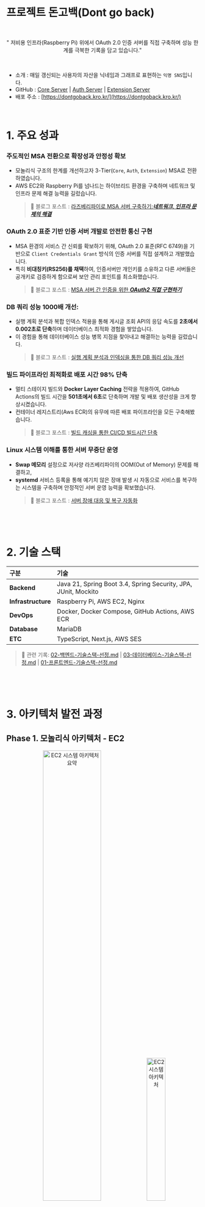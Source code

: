 # 프로젝트 돈고백(Dont go back)

<br/>

<p align="center">
" 저비용 인프라(Raspberry Pi) 위에서 OAuth 2.0 인증 서버를 직접 구축하며 성능 한계를 극복한 기록을 담고 있습니다."
</p>

<br/>

- 소개 : 매일 갱신되는 사용자의 자산을 닉네임과 그래프로 표현하는 `익명 SNS`입니다.
- GitHub : [Core Server](https://github.com/parkhongseok/projectDontGoBack) | [Auth Server](https://github.com/parkhongseok/dontgoback-auth-server) | [Extension Server](https://github.com/parkhongseok/dontgoback-extension-server)
- 배포 주소 : [https://dontgoback.kro.kr/](https://dontgoback.kro.kr/)

</br>

# 1. 주요 성과

### **주도적인 MSA 전환으로 확장성과 안정성 확보**

- 모놀리식 구조의 한계를 개선하고자 3-Tier(`Core`, `Auth`, `Extension`) MSA로 전환하였습니다.
- AWS EC2와 Raspberry Pi를 넘나드는 하이브리드 환경을 구축하며 네트워크 및 인프라 문제 해결 능력을 길렀습니다.
  > 🔗 블로그 포스트 : [라즈베리파이로 MSA 서버 구축하기:**_네트워크, 인프라 문제의 해결_** ](https://keinmall.tistory.com/22)

### **OAuth 2.0 표준 기반 인증 서버 개발로 안전한 통신 구현**

- MSA 환경의 서비스 간 신뢰를 확보하기 위해, OAuth 2.0 표준(RFC 6749)을 기반으로 `Client Credentials Grant` 방식의 인증 서버를 직접 설계하고 개발했습니다.
- 특히 **비대칭키(RS256)를 채택**하여, 인증서버만 개인키를 소유하고 다른 서버들은 공개키로 검증하게 함으로써 보안 관리 포인트를 최소화했습니다.
  > 🔗 블로그 포스트 : [MSA 서버 간 인증을 위한 **_OAuth2 직접 구현하기_** ](https://keinmall.tistory.com/24)

### DB 쿼리 성능 1000배 개선:

- 실행 계획 분석과 복합 인덱스 적용을 통해 게시글 조회 API의 응답 속도를 **2초에서 0.002초로 단축**하며 데이터베이스 최적화 경험을 쌓았습니다.
- 이 경험을 통해 데이터베이스 성능 병목 지점을 찾아내고 해결하는 능력을 길렀습니다.
  > 🔗 블로그 포스트 : [실행 계획 분석과 인덱싱을 통한 DB 쿼리 성능 개선](https://keinmall.tistory.com/21)

### **빌드 파이프라인 최적화로 배포 시간 98% 단축**

- 멀티 스테이지 빌드와 **Docker Layer Caching** 전략을 적용하여, GitHub Actions의 빌드 시간을 **501초에서 6초**로 단축하며 개발 및 배포 생산성을 크게 향상시켰습니다.
- 컨테이너 레지스트리(Aws ECR)의 유무에 따른 배포 파이프라인을 모든 구축해봤습니다.
  > 🔗 블로그 포스트 : [빌드 캐싱을 통한 CI/CD 빌드시간 단축](https://keinmall.tistory.com/23)

### **Linux 시스템 이해를 통한 서버 무중단 운영**

- **Swap 메모리** 설정으로 저사양 라즈베리파이의 OOM(Out of Memory) 문제를 해결하고,
- **systemd** 서비스 등록을 통해 예기치 않은 장애 발생 시 자동으로 서비스를 복구하는 시스템을 구축하며 안정적인 서버 운영 능력을 확보했습니다.
  > 🔗 블로그 포스트 : [서버 장애 대응 및 복구 자동화](https://keinmall.tistory.com/20)

<br>
<br>
<br>

# 2. 기술 스택

| 구분               | 기술                                                           |
| :----------------- | :------------------------------------------------------------- |
| **Backend**        | Java 21, Spring Boot 3.4, Spring Security, JPA, JUnit, Mockito |
| **Infrastructure** | Raspberry Pi, AWS EC2, Nginx                                   |
| **DevOps**         | Docker, Docker Compose, GitHub Actions, AWS ECR                |
| **Database**       | MariaDB                                                        |
| **ETC**            | TypeScript, Next.js, AWS SES                                   |

> 📌 관련 기록: [02-백엔드-기술스택-선정.md](./docs/architecture/decisions/02-백엔드-기술스택-선정.md) | [03-데이터베이스-기술스택-선정.md](./docs/architecture/decisions/03-데이터베이스-기술스택-선정.md) | [01-프론트엔드-기술스택-선정.md](./docs/architecture/decisions/01-프론트엔드-기술스택-선정.md)

<br>
<br>
<br>

# 3. 아키텍처 발전 과정

## Phase 1. 모놀리식 아키텍처 - EC2

<p align="center">
  <img src="./docs/architecture/src/04-시스템-아키텍처-요약.png" width="55%" alt="EC2 시스템 아키텍처 요약">
  <img src="./docs/architecture/src/04-시스템-아키텍처.png" width="31%" alt="EC2 시스템 아키텍처">
</p>

#### 구조

- **AWS EC2 인스턴스 내에서 Docker 기반**으로 프론트엔드(Next.js), 백엔드(Spring Boot), 데이터베이스(MariaDB)를 **각각 컨테이너로 분리하여 실행**
- **Nginx**는 리버스 프록시로서 요청을 각 서비스로 분기하며, 외부 서비스로는 **Google OAuth**와 **AWS SES**를 연동하여 인증 및 메일 전송을 처리

<p align="center">
</p>

#### 선택 이유

- 빠른 프로토타이핑과 검증
- 초기 비용 효율성

#### 한계점

- 기능 변경 시 전체 배포 필요
- 장애 발생 시 전체 서비스 중단 위험(SPOF)

> 📌 관련 기록: [04-시스템-아키텍처.md](./docs/architecture/decisions/04-시스템-아키텍처.md)

<br/>
<br/>

## Phase 2. MSA로의 전환 - EC2, Raspberry Pi

#### 구조

- `Core(기존 EC2)`, `Auth`, `Extension` 서버를 EC2와 라즈베리파이에 분리 배포
- **OAuth 2.0 Client Credentials Grant** 기반의 서버 간 인증 방식

<p align="center">
  <img src="./docs/architecture/src/15-MSA-전환-개요-3-서버-아키텍처-요약.png" width="55%" alt="MSA 서버 아키텍처 요약">
  <img src="./docs/architecture/src/15-MSA-전환-개요-3-서버-아키텍처.png" width="40%" alt="MSA 서버 아키텍처">
</p>

#### 서버별 역할

| 서버                | OAuth 2.0 역할       | 핵심 책임                                            |
| :------------------ | :------------------- | :--------------------------------------------------- |
| dg-auth-server      | Authorization Server | 서버 간 통신용 JWT(Access Token) 발급 및 공개키 제공 |
| dg-core-server      | Client               | 인증 서버에 토큰 요청, 비즈니스 로직 오케스트레이션  |
| dg-extension-server | Resource Server      | 토큰 검증 후 보호된 API(자산 갱신 등) 제공           |

#### 전환 이유

1. **인증 기능 분리**: 서버 간 안전한 통신을 위한 중앙 인증 시스템 필요성

2. **확장성**: 기능 단위의 독립적인 개발 및 배포 구조 마련

3. **장애 격리**: 특정 서버의 장애가 다른 서버로 전파되는 것을 방지

> 📌 관련 기록: [15-MSA-시스템-아키텍처](./docs/architecture/decisions/15-MSA-시스템-아키텍처.md)

   <br>
   <br>
   <br>

# 주요 설계 결정

협업을 고려하여, 중요한 결정 과정을 **ADR(아키텍처 결정 기록)** 로 문서화했습니다.  
모든 기록은 `docs/architecture/decisions` 에서 확인하실 수 있으며, 대표적인 설계 고민은 다음과 같습니다.

1.  **도메인 모델링 (JPA/ERD):**  
    사용자 자산과 SNS 활동의 관계를 표현하기 위해 **도메인 모델을 설계** 하고, 정규화를 거쳐 **ERD를 구축**했습니다.  
    특히 JPA 환경에서 발생할 수 있는 양방향 연관관계의 순환 참조 문제를 DTO 변환 레이어에서 해결하고, N+1 문제를 **Fetch Join으로 최적화**한 경험이 있습니다.

    > 📌 관련 기록: [05-도메인-모델-설계.md](./docs/architecture/decisions/05-도메인-모델-설계.md) | [06-데이터-모델-및-ERD-설계.md](./docs/architecture/decisions/06-데이터-모델-및-ERD-설계.md) | [07-JPA-기반-엔티티-설계.md](./docs/architecture/decisions/07-JPA-기반-엔티티-설계.md)

2.  **서버 내부 API 보안 강화:**  
    MSA 환경에서는 외부뿐만 아니라 내부 서비스 간의 통신 보안도 중요하다고 판단했습니다.  
    따라서 토큰 검증 외에 추가적인 보안 계층을 마련하기 위해, 게이트웨이를 통해 들어온 요청이 아닐 경우 허용된 **내부 IP 주소에서만 API를 호출**할 수 있도록 필터를 구현했습니다.

    > 📌 관련 기록: [29-내부-API-보안-강화를-위한-허용-IP-기반-필터-도입.md](./docs/architecture/decisions/29-내부-API-보안-강화를-위한-허용-IP-기반-필터-도입)

3.  **대용량 데이터 처리 (Backfill & Batch):**  
    새로운 기능 도입으로 기존 유저들의 데이터(프로필 자산 그래프 등)를 일괄 생성해야 하는 요구사항이 있었습니다.  
    대량의 업데이트 쿼리가 서비스에 주는 부하를 최소화하기 위해, **사용자 ID 기반으로 작업을 분할하고 순차적으로 처리**하는 **Backfill 로직과 배치(Batch) 아키텍처**를 설계하고 도입했습니다.
    > 📌 관련 기록: [23-데이터-Backfill-및-seed-방식-도입.md](./docs/architecture/decisions/23-데이터-Backfill-및-seed-방식-도입.md) | [20-도메인-분리-기반의-배치-아키텍처-구축-방안.md](./docs/architecture/decisions/20-도메인-분리-기반의-배치-아키텍처-구축-방안.md)

<br/>
<br/>

# 5. 부록

### 프로젝트 개요

- 제목 : 돈고백 (Dont Go Back)
- 기간 : 2025.01.13 ~ (진행 중)
- 인원 : 개인 프로젝트

<details>
<summary><strong>프론트엔드 화면 보기</strong>
</summary>
<table align="center">
  <tr>
    <td align="center">
      <img src="./docs/architecture/src/frontend/web/login.png" alt="로그인 화면" width="80%">
      <br>
      <sub>로그인 화면</sub>
    </td>
    <td align="center">
      <img src="./docs/architecture/src/frontend/web/main.png" alt="메인 피드" width="80%">
      <br>
      <sub>메인 피드</sub>
    </td>
    <td align="center">
      <img src="./docs/architecture/src/frontend/web/profile.png" alt="프로필" width="80%">
      <br>
      <sub>프로필</sub>
    </td>
  </tr>
  <tr>
    <td align="center">
      <img src="./docs/architecture/src/frontend/web/editPost.png" alt="게시글 수정" width="80%">
      <br>
      <sub>게시글 CRUD</sub>
    </td>
    <td align="center">
      <img src="./docs/architecture/src/frontend/web/profileSettings.png" alt="프로필 세팅" width="80%">
      <br>
      <sub>프로필 설정</sub>
    </td>
        <td align="center">
      <img src="./docs/architecture/src/frontend/web/likes.png" alt="알림 패널" width="80%">
      <br>
      <sub>좌측 알림 패널</sub>
    </td>
  </tr>
  <tr>
    <td align="center">
      <img src="./docs/architecture/src/frontend/mobile/main.PNG" alt="모바일 메인 화면" width="50%">
      <br>
      <sub>모바일 메인 화면</sub>
    </td>
    <td align="center">
      <img src="./docs/architecture/src/frontend/mobile/profile.PNG" alt="모바일 프로필" width="50%">
      <br>
      <sub>모바일 프로필</sub>
    </td>
    <td align="center">
      <img src="./docs/architecture/src/frontend/mobile/write.PNG" alt="모바일 게시글" width="50%">
      <br>
      <sub>모바일 게시글 작성</sub>
    </td>
  </tr>
  <tr>
    <td align="center">
      <img src="./docs/architecture/src/frontend/mobile/post.PNG" alt="모바일 게시물" width="50%">
      <br>
      <sub>모바일 게시물</sub>
    </td>
    <td align="center">
      <img src="./docs/architecture/src/frontend/mobile/likes.PNG" alt="하단 알림 패널" width="50%">
      <br>
      <sub>하단 알림 패널</sub>
    </td>
    <td align="center">
      <img src="./docs/architecture/src/frontend/mobile/settings.PNG" alt="하단 설정 패널" width="50%">
      <br>
      <sub>하단 설정 패널</sub>
    </td>
  </tr>
</table>

</details>

<br/>
<br/>
<br/>

준비한 `README.md`는 여기까지입니다.

<br/>
<br/>

# 소중한 시간 내어주셔서 감사드립니다.

[맨 위로 가기](#프로젝트-돈고백dont-go-back)
